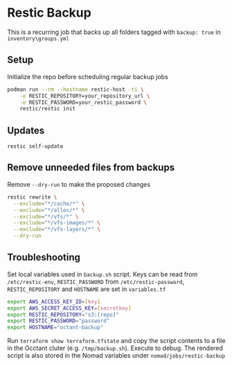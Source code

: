 # Restic Backup

This is a recurring job that backs up all folders tagged with `backup: true` in `inventory\groups.yml`

## Setup

Initialize the repo before scheduling regular backup jobs 

```bash
podman run --rm --hostname restic-host -ti \
    -e RESTIC_REPOSITORY=your_repository_url \
    -e RESTIC_PASSWORD=your_restic_password \
    restic/restic init
```
## Updates

`restic self-update`

## Remove unneeded files from backups

Remove `--dry-run` to make the proposed changes

```bash
restic rewrite \
  --exclude="*/cache/*" \
  --exclude="*/alloc/*" \
  --exclude="*/vfs/*" \
  --exclude="*/vfs-images/*" \
  --exclude="*/vfs-layers/*" \
  --dry-run
```

## Troubleshooting

Set local variables used in `backup.sh` script. Keys can be read from `/etc/restic-env`, `RESTIC_PASSWORD` from `/etc/restic-password`, `RESTIC_REPOSITORY` and `HOSTNAME` are set in `variables.tf`

```bash
export AWS_ACCESS_KEY_ID=[key]
export AWS_SECRET_ACCESS_KEY=[secretkey]
export RESTIC_REPOSITORY="s3:[repo]"
export RESTIC_PASSWORD="password"
export HOSTNAME="octant-backup"
```
Run `terraform show terraform.tfstate` and copy the script contents to a file in the Occtant cluter (e.g. `/tmp/backup.sh`). Execute to debug. The rendered script is also stored in the Nomad variables under `nomad/jobs/restic-backup`